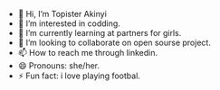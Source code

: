 - 👋 Hi, I’m Topister Akinyi
- 👀 I’m interested in codding.
- 🌱 I’m currently learning at partners for girls.
- 💞️ I’m looking to collaborate on open sourse project.
- 📫 How to reach me through linkedin.
- 😄 Pronouns: she/her.
- ⚡ Fun fact: i love playing footbal.

<!---
topisterakinyi/topisterakinyi is a ✨ special ✨ repository because its `README.md` (this file) appears on your GitHub profile.
You can click the Preview link to take a look at your changes.
--->
